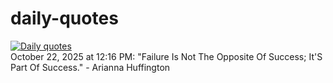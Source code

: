 # daily-quotes
[![Daily quotes](https://github.com/ceepu8/daily-quotes/actions/workflows/daily-quote.yml/badge.svg)](https://github.com/ceepu8/daily-quotes/actions/workflows/daily-quote.yml)<br/>
October 22, 2025 at 12:16 PM: "Failure Is Not The Opposite Of Success; It'S Part Of Success." - Arianna Huffington
